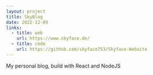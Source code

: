 ```yaml
---
layout: project
title: SkyBlog
date: 2022-12-09
links:
  - title: web
    url: https://www.skyface.de/
  - title: code
    url: https://github.com/skyface753/Skyface-Website
---
```


My personal blog, build with React and NodeJS
